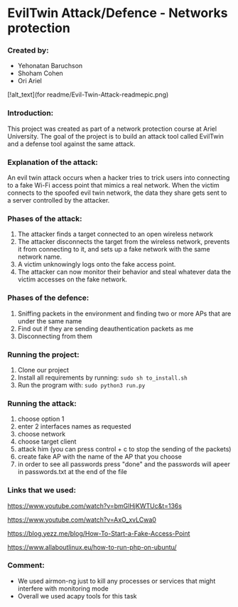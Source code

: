# EvilTwin Attack/Defence - Networks protection
### Created by:
- Yehonatan Baruchson
- Shoham Cohen
 - Ori Ariel
 
 [!alt_text](for readme/Evil-Twin-Attack-readmepic.png)

### Introduction:
This project was created as part of a network protection course at Ariel University. The goal of the project is to build an attack tool called EvilTwin and a defense tool against the same attack.

### Explanation of the attack:
An evil twin attack occurs when a hacker tries to trick users into connecting to a fake Wi-Fi access point that mimics a real network. When the victim connects to the spoofed evil twin network, the data they share gets sent to a server controlled by the attacker. 

### Phases of the attack:
1. The attacker finds a target connected to an open wireless network
2. The attacker disconnects the target from the wireless network, prevents it from connecting to it, and sets up a fake network with the same network name.
3. A victim unknowingly logs onto the fake access point.
4. The attacker can now monitor their behavior and steal whatever data the victim accesses on the fake network.

### Phases of the defence:
1. Sniffing packets in the environment and finding two or more APs that are under the same name
2. Find out if they are sending deauthentication packets as me
3. Disconnecting from them

### Running the project:
1. Clone our project
2. Install all requirements by running: ```sudo sh to_install.sh```
3. Run the program with: ```sudo python3 run.py```

### Running the attack:
1. choose option 1
2. enter 2 interfaces names as requested
3. choose network
4. choose target client
5. attack him (you can press control + c to stop the sending of the packets)
6. create fake AP with the name of the AP that you choose
7. in order to see all passwords press "done" and the passwords will apeer in passwords.txt at the end of the file

### Links that we used: 

https://www.youtube.com/watch?v=bmGlHjKWTUc&t=136s

https://www.youtube.com/watch?v=AxO_xvLCwa0

https://blog.yezz.me/blog/How-To-Start-a-Fake-Access-Point

https://www.allaboutlinux.eu/how-to-run-php-on-ubuntu/

### Comment:
- We used airmon-ng just to kill any processes or services that might interfere with monitoring mode
- Overall we used acapy tools for this task
